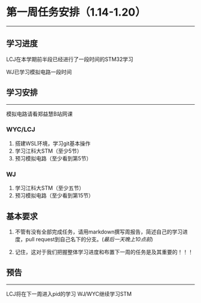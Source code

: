 # 第一周任务安排（1.14-1.20）

---

## 学习进度

LCJ在本学期前半段已经进行了一段时间的STM32学习

WJ已学习模拟电路一段时间

## 学习安排

---
模拟电路请看郑益慧B站网课

### WYC/LCJ

1. 搭建WSL环境，学习git基本操作
2. 学习江科大STM（至少5节）
3. 预习模拟电路（至少看到第5节）

### WJ

1. 学习江科大STM（至少五节）
2. 预习模拟电路（至少看到第15节）

## 基本要求

1. 不管有没有全部完成任务，请用markdown撰写周报告，简述自己的学习进度，pull request到自己名下的分支。(*最后一天晚上10点前*) 

2. 记住，这对于我们把握整体学习进度和布置下一周的任务是及其重要的！！！

## 预告

---
LCJ将在下一周进入pid的学习
WJ/WYC继续学习STM
